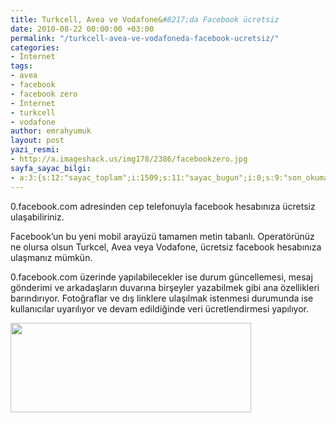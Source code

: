 ```yaml
---
title: Turkcell, Avea ve Vodafone&#8217;da Facebook ücretsiz
date: 2010-08-22 00:00:00 +03:00
permalink: "/turkcell-avea-ve-vodafoneda-facebook-ucretsiz/"
categories:
- İnternet
tags:
- avea
- facebook
- facebook zero
- İnternet
- turkcell
- vodafone
author: emrahyumuk
layout: post
yazi_resmi:
- http://a.imageshack.us/img178/2386/facebookzero.jpg
sayfa_sayac_bilgi:
- a:3:{s:12:"sayac_toplam";i:1509;s:11:"sayac_bugun";i:0;s:9:"son_okuma";i:1366293174;}
---
```


0.facebook.com adresinden cep telefonuyla facebook hesabınıza ücretsiz ulaşabiliriniz.

Facebook&#8217;un bu yeni mobil arayüzü tamamen metin tabanlı. Operatörünüz ne olursa olsun Turkcel, Avea veya Vodafone, ücretsiz facebook hesabınıza ulaşmanız mümkün.

<!--more-->

0.facebook.com üzerinde yapılabilecekler ise durum güncellemesi, mesaj gönderimi ve arkadaşların duvarına birşeyler yazabilmek gibi ana özellikleri barındırıyor. Fotoğraflar ve dış linklere ulaşılmak istenmesi durumunda ise kullanıcılar uyarılıyor ve devam edildiğinde veri ücretlendirmesi yapılıyor.

<img class="alignleft" title="facebook turkcell vadofone avea cepten ücretsiz" src="http://img844.imageshack.us/img844/2386/facebookzero.jpg" alt="" width="385" height="143" />